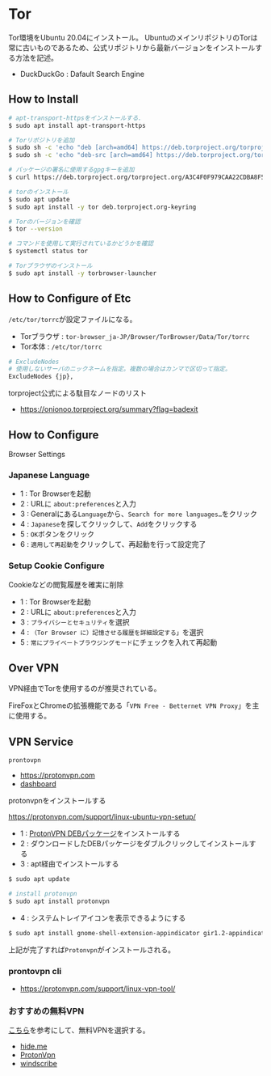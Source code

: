 # Tor

Tor環境をUbuntu 20.04にインストール。
UbuntuのメインリポジトリのTorは常に古いものであるため、公式リポジトリから最新バージョンをインストールする方法を記述。

- DuckDuckGo : Dafault Search Engine

## How to Install

```bash
# apt-transport-httpsをインストールする.
$ sudo apt install apt-transport-https
```

```bash
# Torリポジトリを追加
$ sudo sh -c 'echo "deb [arch=amd64] https://deb.torproject.org/torproject.org $(lsb_release -sc) main" > /etc/apt/sources.list.d/tor-project.list'
$ sudo sh -c 'echo "deb-src [arch=amd64] https://deb.torproject.org/torproject.org $(lsb_release -sc) main" >> /etc/apt/sources.list.d/tor-project.list'
```

```bash
# パッケージの署名に使用するgpgキーを追加
$ curl https://deb.torproject.org/torproject.org/A3C4F0F979CAA22CDBA8F512EE8CBC9E886DDD89.asc | sudo apt-key add -
```

```bash
# torのインストール
$ sudo apt update
$ sudo apt install -y tor deb.torproject.org-keyring
```

```bash
# Torのバージョンを確認
$ tor --version

# コマンドを使用して実行されているかどうかを確認
$ systemctl status tor
```

```bash
# Torブラウザのインストール
$ sudo apt install -y torbrowser-launcher
```

## How to Configure of Etc

`/etc/tor/torrc`が設定ファイルになる。

- Torブラウザ : `tor-browser_ja-JP/Browser/TorBrowser/Data/Tor/torrc`
- Tor本体 : `/etc/tor/torrc`

```bash
# ExcludeNodes
# 使用しないサーバのニックネームを指定。複数の場合はカンマで区切って指定。
ExcludeNodes {jp},
```

torproject公式による駄目なノードのリスト

- https://onionoo.torproject.org/summary?flag=badexit

## How to Configure

Browser Settings

### Japanese Language

- 1 : Tor Browserを起動
- 2 : URLに `about:preferences`と入力
- 3 : Generalにある`Language`から、`Search for more languages…`をクリック
- 4 : `Japanese`を探してクリックして、`Add`をクリックする
- 5 : `OK`ボタンをクリック
- 6 : `適用して再起動`をクリックして、再起動を行って設定完了

### Setup Cookie Configure

Cookieなどの閲覧履歴を確実に削除

- 1 : Tor Browserを起動
- 2 : URLに `about:preferences`と入力
- 3 : `プライバシーとセキュリティ`を選択
- 4 : `（Tor Browser に）記憶させる履歴を詳細設定する」`を選択
- 5 : `常にプライベートブラウジングモード`にチェックを入れて再起動

## Over VPN

VPN経由でTorを使用するのが推奨されている。

FireFoxとChromeの拡張機能である「`VPN Free - Betternet VPN Proxy`」を主に使用する。

## VPN Service

`prontovpn`

- https://protonvpn.com
- [dashboard](https://account.protonvpn.com/dashboard)

protonvpnをインストールする

https://protonvpn.com/support/linux-ubuntu-vpn-setup/

- 1 : [ProtonVPN DEBパッケージ](https://protonvpn.com/download/protonvpn-stable-release_1.0.1-1_all.deb)をインストールする
- 2 : ダウンロードしたDEBパッケージをダブルクリックしてインストールする
- 3 : apt経由でインストールする

```bash
$ sudo apt update

# install protonvpn
$ sudo apt install protonvpn
```

- 4 : システムトレイアイコンを表示できるようにする

```bash
$ sudo apt install gnome-shell-extension-appindicator gir1.2-appindicator3-0.1
```

上記が完了すれば`Protonvpn`がインストールされる。

### prontovpn cli

- https://protonvpn.com/support/linux-vpn-tool/

### おすすめの無料VPN

[こちら](https://ja.vpnmentor.com/blog/%EF%BC%88%E6%9C%AC%E5%BD%93%E3%81%AB%E7%84%A1%E6%96%99%E3%81%AE%EF%BC%89%E3%83%99%E3%82%B9%E3%83%88vpn%E3%82%B5%E3%83%BC%E3%83%93%E3%82%B9/)を参考にして、無料VPNを選択する。

- [hide.me](https://hide.me/ja)
- [ProtonVpn](https://protonvpn.com/free-vpn)
- [windscribe](https://jpn.windscribe.com)

